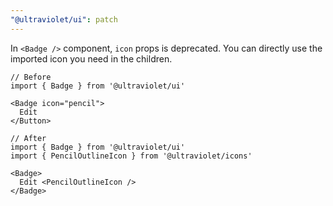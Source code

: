 ```yaml
---
"@ultraviolet/ui": patch
---
```


In `<Badge />` component, `icon` props is deprecated. You can directly use the imported icon you need in the children.

```tsx
// Before
import { Badge } from '@ultraviolet/ui'

<Badge icon="pencil">
  Edit
</Button>
```

```tsx
// After
import { Badge } from '@ultraviolet/ui'
import { PencilOutlineIcon } from '@ultraviolet/icons'

<Badge>
  Edit <PencilOutlineIcon />
</Badge>
```
